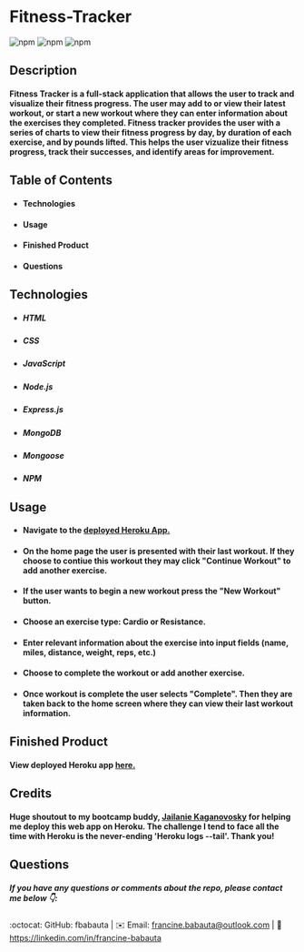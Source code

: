 # Fitness-Tracker

![npm](https://img.shields.io/npm/v/express?color=green&label=express&logo=NPM&style=plastic)
![npm](https://img.shields.io/npm/v/mongoose?color=orange&label=mongoose&logo=NPM&style=plastic)
![npm](https://img.shields.io/npm/v/morgan?color=pink&label=morgan&logo=NPM&style=plastic)

## Description

#### Fitness Tracker is a full-stack application that allows the user to track and visualize their fitness progress. The user may add to or view their latest workout, or start a new workout where they can enter information about the exercises they completed. Fitness tracker provides the user with a series of charts to view their fitness progress by day, by duration of each exercise, and by pounds lifted. This helps the user vizualize their fitness progress, track their successes, and identify areas for improvement.



## Table of Contents

* #### Technologies
* #### Usage
* #### Finished Product
* #### Questions





## Technologies 

* ##### HTML
* ##### CSS
* ##### JavaScript
* ##### Node.js
* ##### Express.js
* ##### MongoDB
* ##### Mongoose
* ##### NPM





## Usage
* #### Navigate to the [deployed Heroku App.](https://fitness-trackapp.herokuapp.com)
* #### On the home page the user is presented with their last workout. If they choose to contiue this workout they may click "Continue Workout" to add another exercise.
* #### If the user wants to begin a new workout press the "New Workout" button.
* #### Choose an exercise type: Cardio or Resistance.
* #### Enter relevant information about the exercise into input fields (name, miles, distance, weight, reps, etc.)
* #### Choose to complete the workout or add another exercise.
* #### Once workout is complete the user selects "Complete". Then they are taken back to the home screen where they can view their last workout information.





## Finished Product

#### View deployed Heroku app [here.](https://fitness-trackapp.herokuapp.com/) 








## Credits
#### Huge shoutout to my bootcamp buddy, [Jailanie Kaganovosky](https://github.com/jkaganovsky) for helping me deploy this web app on Heroku. The challenge I tend to face all the time with Heroku is the never-ending 'Heroku logs --tail'. Thank you!


## Questions 

##### If you have any questions or comments about the repo, please contact me below 👇:

:octocat: GitHub: fbabauta | ✉️ Email: francine.babauta@outlook.com | 🔗 https://linkedin.com/in/francine-babauta